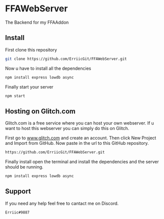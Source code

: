 # FFAWebServer

The Backend for my FFAAddon

## Install

First clone this repository
```sh
git clone https://github.com/ErriicGit/FFAWebServer.git
```
Now u have to install all the dependencies
```sh
npm install express lowdb async
```
Finally start your server
```sh
npm start
```

## Hosting on Glitch.com
Glitch.com is a free service where you can host your own webserver. If u want to host this webserver you can simply do this on Glitch.

First go to www.glitch.com and create an account.
Then click New Project and Import from GitHub.
Now paste in the url to this GitHub repository.
```sh
https://github.com/ErriicGit/FFAWebServer.git
```
Finally install open the terminal and install the dependencies and the server should be running.
```sh
npm install express lowdb async
```
## Support
If you need any help feel free to cantact me on Discord.
```sh
Erriic#9887
```

